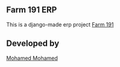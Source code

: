 ## Farm 191 ERP

This is a django-made erp project [Farm 191](https:farm191.herokuapp.com)

## Developed by 

[ Mohamed Mohamed ](https;//aenshtyn.netlify.app)